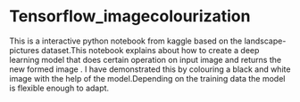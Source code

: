 # Tensorflow_imagecolourization
This is a interactive python notebook from kaggle based on the landscape-pictures dataset.This notebook explains about how to create a
deep learning model that does certain operation on input image and returns the new formed image . I have demonstrated this by colouring a
black and white image with the help of the model.Depending on the training data the model is flexible enough to adapt.
